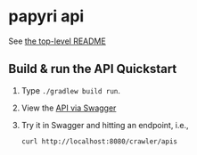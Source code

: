 # papyri api

See [the top-level README](../README.md)

## Build & run the API Quickstart 

1. Type `./gradlew build run`. 
1. View the [API via Swagger](http://localhost:8080/swagger/views/swagger-ui/)
1. Try it in Swagger and hitting an endpoint, i.e., 

    `curl http://localhost:8080/crawler/apis`

